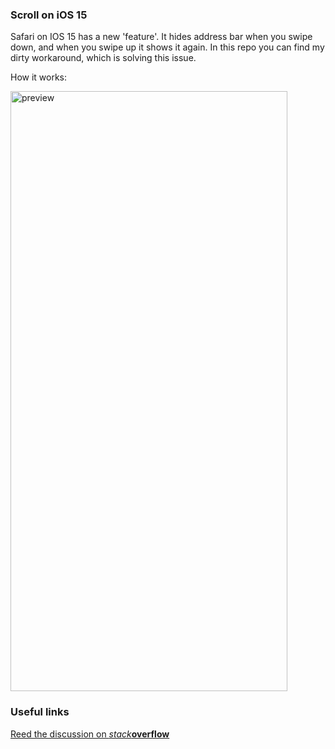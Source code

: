 ### Scroll on iOS 15 

Safari on IOS 15 has a new 'feature'. It hides address bar when you swipe down, and when you swipe up it shows it again.
In this repo you can find my dirty workaround, which is solving this issue.

How it works:

<img alt="preview" height="960" src="./img/test.gif" width="443"/>

### Useful links

[Reed the discussion on _stack_**overflow**](https://stackoverflow.com/questions/69365869/prevent-select-input-on-ios-15-safari-from-hiding-and-showing-address-bar)

